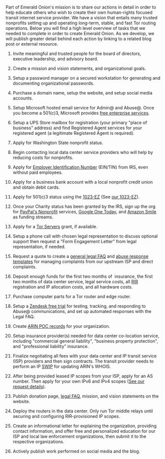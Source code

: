 Part of Emerald Onion's mission is to share our actions in detail in order to help educate others who wish to create their own human-rights focused transit internet service provider. We have a vision that entails many trusted nonprofits setting up and operating long-term, stable, and fast Tor routing operations. Below you will find a high level overview of tasks that we needed to complete in order to create Emerald Onion. As we develop, we will publish greater detail behind each action by linking to a related blog post or external resource.



 	
  1. Invite meaningful and trusted people for the board of directors, executive leadership, and advisory board.

 	
  2. Create a mission and vision statements, and organizational goals.

 	
  3. Setup a password manager on a secured workstation for generating and documenting organizational passwords.

 	
  4. Purchase a domain name, setup the website, and setup social media accounts.

 	
  5. Setup Microsoft hosted email service for Admin@ and Abuse@. Once you become a 501(c)3, Microsoft provides [free enterprise services](https://products.office.com/en-us/nonprofit/office-365-nonprofit-plans-and-pricing).

 	
  6. Setup a UPS Store mailbox for registration (your primary "place of business" address) and find Registered Agent services for your registered agent (a legitimate Registered Agent is required).

 	
  7. Apply for Washington State nonprofit status.

 	
  8. Begin contacting local data center service providers who will help by reducing costs for nonprofits.

 	
  9. Apply for [Employer Identification Number](https://www.irs.gov/individuals/international-taxpayers/taxpayer-identification-numbers-tin) (EIN/TIN) from IRS, even without paid employees.

 	
  10. Apply for a business bank account with a local nonprofit credit union and obtain debit cards.

 	
  11. Apply for 501(c)3 status using the [1023-EZ](https://www.irs.gov/forms-pubs/about-form-1023ez) (See [our 1023-EZ](https://emeraldonion.org/wp-content/uploads/2018/07/IRS-1023EZ.pdf)).

 	
  12. Once your Charity status has been granted by the IRS, sign up the org for [PayPal's Nonprofit](https://www.paypal.com/us/brc/article/how-to-accept-donations-online-with-nonprofit-registration) services, [Google One Today](https://www.google.com/nonprofits/products/google-one-today.html), and [Amazon Smile](https://smile.amazon.com/) as funding streams.

 	
  13. Apply for a [Tor Servers](https://torservers.net/) grant, if available.

 	
  14. Setup a phone call with chosen legal representation to discuss optional support then request a "Form Engagement Letter" from legal representation, if needed.

 	
  15. Request a quote to create a [general legal FAQ](https://emeraldonion.org/faq/) and [abuse response templates](https://emeraldonion.org/legal-responses-to-tor-abuse-complaints/) for managing complaints from our upstream ISP and direct complaints.

 	
  16. Deposit enough funds for the first two months of  insurance, the first two months of data center service, legal service costs, all [RIR](https://en.wikipedia.org/wiki/Regional_Internet_registry) registration and IP allocation costs, and all hardware costs.

 	
  17. Purchase computer parts for a Tor router and edge router.

 	
  18. Setup a [Zendesk free trial](https://www.zendesk.com/register/free-trial/) for testing, tracking, and responding to Abuse@ communications, and set up automated responses with the Legal FAQ.

 	
  19. Create [ARIN POC records](https://www.arin.net/resources/request/poc.html) for your organization.

 	
  20. Setup insurance provider(s) needed for data center co-location service, including "commercial general liability", "business property protection", and "professional liability" insurance.

 	
  21. Finalize negotiating all fees with your data center and IP transit service (ISP) providers and then sign contracts. The transit provider needs to perform an IP [SWIP](https://www.arin.net/resources/request/reassignments.html) for updating ARIN's WHOIS.

 	
  22. After being provided leased IP scopes from your ISP, apply for an AS number. Then apply for your own IPv6 and IPv4 scopes ([See our request details](https://emeraldonion.org/arin/)).

 	
  23. Publish donation page, [legal FAQ](https://emeraldonion.org/faq/), mission, and vision statements on the website.

 	
  24. Deploy the routers in the data center. Only run Tor middle relays until securing and configuring RIR-provisioned IP scopes.

 	
  25. Create an informational letter for explaining the organization, providing contact information, and offer free and personalized education for our ISP and local law enforcement organizations, then submit it to the respective organizations.

 	
  26. Actively publish work performed on social media and the blog.
